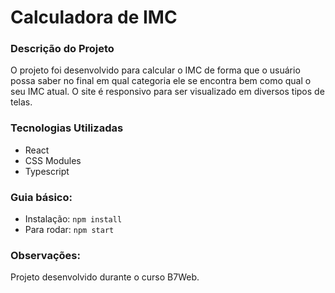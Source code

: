  # Calculadora de IMC

 ### Descrição do Projeto 
O projeto foi desenvolvido para calcular o IMC de forma que o usuário possa saber no final em qual categoria ele se encontra bem como qual o seu IMC atual. O site é responsivo para ser visualizado em diversos tipos de telas.

### Tecnologias Utilizadas
- React
- CSS Modules
- Typescript

### Guia básico:

- Instalação: `npm install`
- Para rodar: `npm start`

### Observações:
Projeto desenvolvido durante o curso B7Web. 


